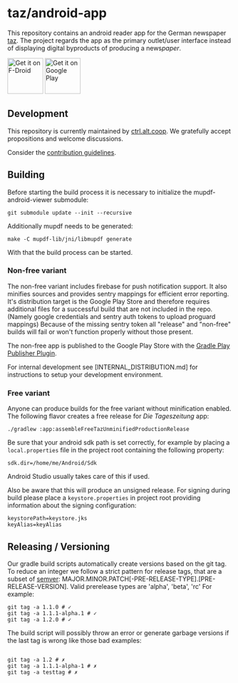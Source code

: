# taz/android-app

This repository contains an android reader app for the German
newspaper [taz](https://taz.de/).
The project regards the app as the primary outlet/user interface instead of
displaying digital byproducts of producing a news*paper*.

[<img src="https://fdroid.gitlab.io/artwork/badge/get-it-on.png"
alt="Get it on F-Droid"
height="80">](https://f-droid.org/packages/de.taz.android.app.free/)
[<img src="https://play.google.com/intl/en_us/badges/images/generic/en-play-badge.png"
alt="Get it on Google Play"
height="80">](https://play.google.com/store/apps/details?id=de.taz.android.app)

## Development

This repository is currently maintained by [ctrl.alt.coop](https://ctrl.alt.coop).
We gratefully accept propositions and welcome discussions.

Consider the [contribution guidelines](./CONTRIBUTING.md).

## Building

Before starting the build process it is necessary to initialize the mupdf-android-viewer submodule:
```
git submodule update --init --recursive
```
Additionally mupdf needs to be generated:
```
make -C mupdf-lib/jni/libmupdf generate
```
With that the build process can be started.

### Non-free variant

The non-free variant includes firebase for push notification support. It also minifies sources and provides sentry mappings for
efficient error reporting. It's distribution target is the Google Play Store and therefore requires additional files for a successful build
that are not included in the repo. (Namely google credentials and sentry auth tokens to upload proguard mappings)
Because of the missing sentry token all "release" and "non-free" builds will fail or won't function properly without those present.

The non-free app is published to the Google Play Store with the [Gradle Play Publisher Plugin](https://github.com/Triple-T/gradle-play-publisher).

For internal development see [INTERNAL_DISTRIBUTION.md] for instructions to setup your development environment.

### Free variant

Anyone can produce builds for the free variant without minification enabled.
The following flavor creates a free release for *Die Tageszeitung* app:

```
./gradlew :app:assembleFreeTazUnminifiedProductionRelease
```

Be sure that your android sdk path is set correctly, for example by placing a `local.properties` file in the project root containing the following property:
```
sdk.dir=/home/me/Android/Sdk
```
Android Studio usually takes care of this if used.

Also be aware that this will produce an unsigned release. For signing during build please place a `keystore.properties` in project root providing information about the signing configuration:
```
keystorePath=keystore.jks
keyAlias=keyAlias
```

## Releasing / Versioning

Our gradle build scripts automatically create versions based on the git tag. To reduce an integer we follow a strict pattern for release tags, that are a subset of [semver](https://semver.org/lang/de/):
MAJOR.MINOR.PATCH[-PRE-RELEASE-TYPE].[PRE-RELEASE-VERSION]. Valid prerelease types are 'alpha', 'beta', 'rc'
For example:

```
git tag -a 1.1.0 # ✓
git tag -a 1.1.1-alpha.1 # ✓
git tag -a 1.2.0 # ✓
```

The build script will possibly throw an error or generate garbage versions if the last tag is wrong like those bad examples:

```

git tag -a 1.2 # ✗
git tag -a 1.1.1-alpha-1 # ✗
git tag -a testtag # ✗
```
